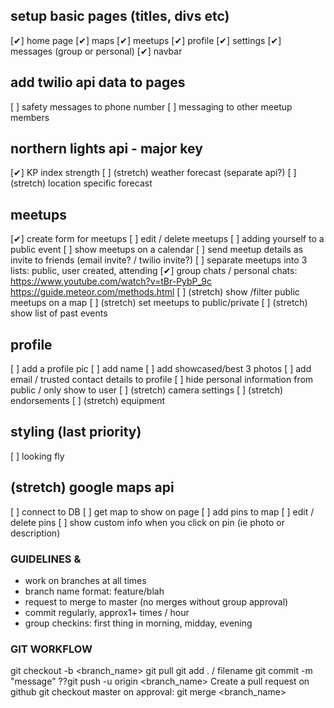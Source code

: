 ## setup basic pages (titles, divs etc)
[✔] home page
[✔] maps
[✔] meetups
[✔] profile
[✔] settings
[✔] messages (group or personal)
[✔] navbar

## add twilio api data to pages
[ ] safety messages to phone number
[ ] messaging to other meetup members
## northern lights api - major key
[✔] KP index strength
[ ] (stretch) weather forecast (separate api?)
[ ] (stretch) location specific forecast
## meetups
[✔] create form for meetups
[ ] edit / delete meetups
[ ] adding yourself to a public event
[ ] show meetups on a calendar
[ ] send meetup details as invite to friends (email invite? / twilio invite?)
[ ] separate meetups into 3 lists: public, user created, attending
[✔] group chats / personal chats: https://www.youtube.com/watch?v=tBr-PybP_9c https://guide.meteor.com/methods.html
[ ] (stretch) show /filter public meetups on a map
[ ] (stretch) set meetups to public/private
[ ] (stretch) show list of past events
## profile
[ ] add a profile pic
[ ] add name
[ ] add showcased/best 3 photos
[ ] add email / trusted contact details to profile
[ ] hide personal information from public / only show to user
[ ] (stretch) camera settings
[ ] (stretch) endorsements
[ ] (stretch) equipment
## styling (last priority)
[ ] looking fly
## (stretch) google maps api
[ ] connect to DB
[ ] get map to show on page
[ ] add pins to map
[ ] edit / delete pins
[ ] show custom info when you click on pin (ie photo or description)

### GUIDELINES & 
* work on branches at all times
* branch name format: feature/blah
* request to merge to master (no merges without group approval)
* commit regularly, approx1+ times / hour
* group checkins: first thing in morning, midday, evening

### GIT WORKFLOW
git checkout -b <branch_name>
git pull
git add . / filename
git commit -m "message"
  ??git push -u origin <branch_name>
Create a pull request on github
git checkout master
on approval: git merge <branch_name>